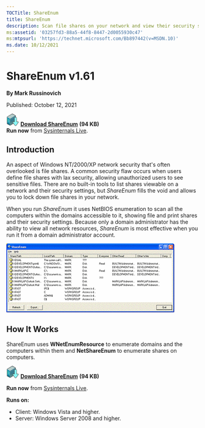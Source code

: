 ```yaml
--- 
TOCTitle: ShareEnum
title: ShareEnum
description: Scan file shares on your network and view their security settings to close security holes.
ms:assetid: '03257fd3-88a5-44f8-8447-2d0055930c47'
ms:mtpsurl: 'https://technet.microsoft.com/Bb897442(v=MSDN.10)'
ms.date: 10/12/2021
---
```


# ShareEnum v1.61

**By Mark Russinovich**

Published: October 12, 2021

[![Download](media/shared/Download_sm.png)](https://download.sysinternals.com/files/ShareEnum.zip) [**Download ShareEnum**](https://download.sysinternals.com/files/ShareEnum.zip) **(94 KB)**  
**Run now** from [Sysinternals Live](https://live.sysinternals.com/ShareEnum.exe).

## Introduction

An aspect of Windows NT/2000/XP network security that's often overlooked
is file shares. A common security flaw occurs when users define file
shares with lax security, allowing unauthorized users to see sensitive
files. There are no built-in tools to list shares viewable on a network
and their security settings, but *ShareEnum* fills the void and allows
you to lock down file shares in your network.

When you run *ShareEnum* it uses NetBIOS enumeration to scan all the
computers within the domains accessible to it, showing file and print
shares and their security settings. Because only a domain administrator
has the ability to view all network resources, *ShareEnum* is most
effective when you run it from a domain administrator account.

![ShareEnum screenshot](media/shareenum/ShareEnum.gif)  

## How It Works

ShareEnum uses **WNetEnumResource** to enumerate domains and the
computers within them and **NetShareEnum** to enumerate shares on
computers.

[![Download](media/shared/Download_sm.png)](https://download.sysinternals.com/files/ShareEnum.zip) [**Download ShareEnum**](https://download.sysinternals.com/files/ShareEnum.zip) **(94 KB)**

**Run now** from [Sysinternals Live](https://live.sysinternals.com/ShareEnum.exe).

**Runs on:**

- Client: Windows Vista and higher.
- Server: Windows Server 2008 and higher.
